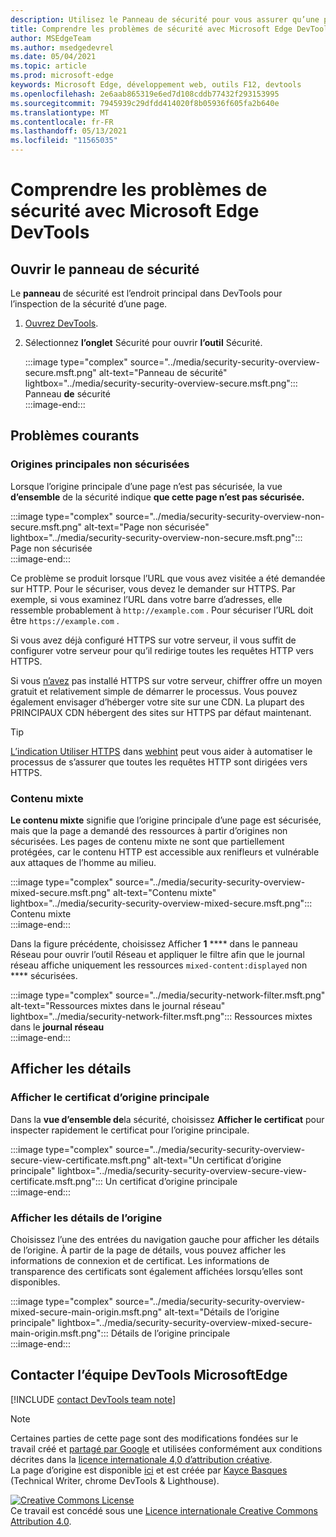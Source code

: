 ```yaml
---
description: Utilisez le Panneau de sécurité pour vous assurer qu’une page est entièrement protégée par HTTPS.
title: Comprendre les problèmes de sécurité avec Microsoft Edge DevTools
author: MSEdgeTeam
ms.author: msedgedevrel
ms.date: 05/04/2021
ms.topic: article
ms.prod: microsoft-edge
keywords: Microsoft Edge, développement web, outils F12, devtools
ms.openlocfilehash: 2e6aab865319e6ed7d108cddb77432f293153995
ms.sourcegitcommit: 7945939c29dfdd414020f8b05936f605fa2b640e
ms.translationtype: MT
ms.contentlocale: fr-FR
ms.lasthandoff: 05/13/2021
ms.locfileid: "11565035"
---
```

<!-- Copyright Kayce Basques 

   Licensed under the Apache License, Version 2.0 (the "License");
   you may not use this file except in compliance with the License.
   You may obtain a copy of the License at

       https://www.apache.org/licenses/LICENSE-2.0

   Unless required by applicable law or agreed to in writing, software
   distributed under the License is distributed on an "AS IS" BASIS,
   WITHOUT WARRANTIES OR CONDITIONS OF ANY KIND, either express or implied.
   See the License for the specific language governing permissions and
   limitations under the License.  -->  
# <a name="understand-security-issues-with-microsoft-edge-devtools"></a>Comprendre les problèmes de sécurité avec Microsoft Edge DevTools  

<!--Use the **Security** Panel in [Microsoft Edge DevTools][MicrosoftEdgeDevTools] to make sure HTTPS is properly implemented on a page.  Navigate to **Why HTTPS Matters** to learn why every website should be protected with HTTPS, even sites that do not handle sensitive user data.  -->  

<!--todo: add section when why-https is available -->  

## <a name="open-the-security-panel"></a>Ouvrir le panneau de sécurité  

Le **panneau** de sécurité est l’endroit principal dans DevTools pour l’inspection de la sécurité d’une page.  

1.  [Ouvrez DevTools][DevToolsOpen].  
1.  Sélectionnez **l’onglet** Sécurité pour ouvrir **l’outil** Sécurité.  
    
    :::image type="complex" source="../media/security-security-overview-secure.msft.png" alt-text="Panneau de sécurité" lightbox="../media/security-security-overview-secure.msft.png":::
       Panneau **de** sécurité  
    :::image-end:::  
    
## <a name="common-problems"></a>Problèmes courants  

### <a name="non-secure-main-origins"></a>Origines principales non sécurisées  

Lorsque l’origine principale d’une page n’est pas sécurisée, la vue **d’ensemble** de la sécurité indique **que cette page n’est pas sécurisée.**  

:::image type="complex" source="../media/security-security-overview-non-secure.msft.png" alt-text="Page non sécurisée" lightbox="../media/security-security-overview-non-secure.msft.png":::
   Page non sécurisée  
:::image-end:::  

Ce problème se produit lorsque l’URL que vous avez visitée a été demandée sur HTTP.  Pour le sécuriser, vous devez le demander sur HTTPS.  Par exemple, si vous examinez l’URL dans votre barre d’adresses, elle ressemble probablement à `http://example.com` .  Pour sécuriser l’URL doit être `https://example.com` .  

Si vous avez déjà configuré HTTPS sur votre serveur, il vous suffit de configurer votre serveur pour qu’il redirige toutes les requêtes HTTP vers HTTPS.  

Si vous [n’avez][LetsEncrypt] pas installé HTTPS sur votre serveur, chiffrer offre un moyen gratuit et relativement simple de démarrer le processus.  Vous pouvez également envisager d’héberger votre site sur une CDN.  La plupart des PRINCIPAUX CDN hébergent des sites sur HTTPS par défaut maintenant.  

> [!TIP]
> [L’indication Utiliser HTTPS][WebhintUseHttps] dans [webhint][Webhint] peut vous aider à automatiser le processus de s’assurer que toutes les requêtes HTTP sont dirigées vers HTTPS.  

### <a name="mixed-content"></a>Contenu mixte  

**Le contenu mixte** signifie que l’origine principale d’une page est sécurisée, mais que la page a demandé des ressources à partir d’origines non sécurisées.  Les pages de contenu mixte ne sont que partiellement protégées, car le contenu HTTP est accessible aux renifleurs et vulnérable aux attaques de l’homme au milieu.  

:::image type="complex" source="../media/security-security-overview-mixed-secure.msft.png" alt-text="Contenu mixte" lightbox="../media/security-security-overview-mixed-secure.msft.png":::
   Contenu mixte  
:::image-end:::  

Dans la figure précédente, choisissez Afficher **1** **** dans le panneau Réseau pour ouvrir l’outil Réseau et appliquer le filtre afin que le journal réseau affiche uniquement les ressources `mixed-content:displayed` non **** sécurisées.  

:::image type="complex" source="../media/security-network-filter.msft.png" alt-text="Ressources mixtes dans le journal réseau" lightbox="../media/security-network-filter.msft.png":::
   Ressources mixtes dans le **journal réseau**  
:::image-end:::  

## <a name="view-details"></a>Afficher les détails  

### <a name="view-main-origin-certificate"></a>Afficher le certificat d’origine principale  

Dans la **vue d’ensemble de**la sécurité, choisissez **Afficher le certificat** pour inspecter rapidement le certificat pour l’origine principale.  

:::image type="complex" source="../media/security-security-overview-secure-view-certificate.msft.png" alt-text="Un certificat d’origine principale" lightbox="../media/security-security-overview-secure-view-certificate.msft.png":::
   Un certificat d’origine principale  
:::image-end:::  

### <a name="view-origin-details"></a>Afficher les détails de l’origine  

Choisissez l’une des entrées du navigation gauche pour afficher les détails de l’origine.  À partir de la page de détails, vous pouvez afficher les informations de connexion et de certificat.  Les informations de transparence des certificats sont également affichées lorsqu’elles sont disponibles.  

:::image type="complex" source="../media/security-security-overview-mixed-secure-main-origin.msft.png" alt-text="Détails de l’origine principale" lightbox="../media/security-security-overview-mixed-secure-main-origin.msft.png":::
   Détails de l’origine principale  
:::image-end:::  

## <a name="getting-in-touch-with-the-microsoft-edge-devtools-team"></a>Contacter l’équipe DevTools MicrosoftEdge  

[!INCLUDE [contact DevTools team note](../includes/contact-devtools-team-note.md)]  

<!-- links -->  

[MicrosoftEdgeDevTools]: ../../devtools-guide-chromium/index.md "outils de développement Microsoft Edge (Chromium) | Documents Microsoft"  
[DevToolsOpen]: ../open/index.md "Ouvrez Microsoft Edge devTools | Documents Microsoft"  

[LetsEncrypt]: https://letsencrypt.org "Chiffrement - Certificats SSL/TLS gratuits"  

[Webhint]: https://webhint.io "webhint"  
[WebhintUseHttps]: https://webhint.io/docs/user-guide/hints/hint-https-only "Utiliser le protocole HTTPS | documentation webhint"  

<!--[mixed]: /web/fundamentals/security/prevent-mixed-content/what-is-mixed-content ""  -->

> [!NOTE]
> Certaines parties de cette page sont des modifications fondées sur le travail créé et [partagé par Google][GoogleSitePolicies] et utilisées conformément aux conditions décrites dans la [licence internationale 4,0 d’attribution créative][CCA4IL].  
> La page d’origine est disponible [ici](https://developers.google.com/web/tools/chrome-devtools/security/index) et est créée par [Kayce Basques][KayceBasques] \(Technical Writer, chrome DevTools \& Lighthouse\).  

[![Creative Commons License][CCby4Image]][CCA4IL]  
Ce travail est concédé sous une [Licence internationale Creative Commons Attribution 4.0][CCA4IL].  

[CCA4IL]: https://creativecommons.org/licenses/by/4.0  
[CCby4Image]: https://i.creativecommons.org/l/by/4.0/88x31.png  
[GoogleSitePolicies]: https://developers.google.com/terms/site-policies  
[KayceBasques]: https://developers.google.com/web/resources/contributors#kayce-basques  
